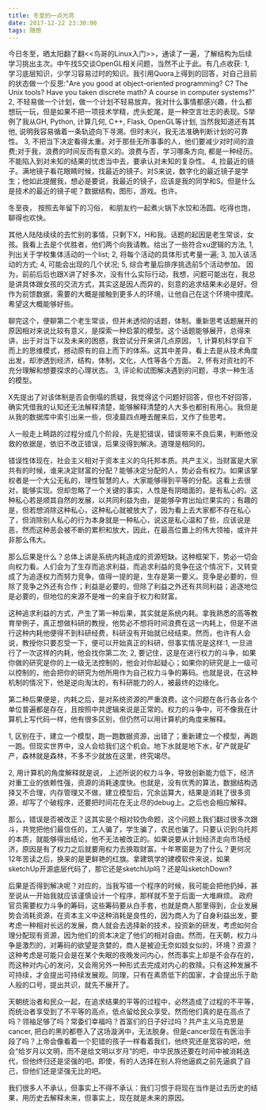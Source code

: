 ```yaml
---
title: 冬至的一点光亮
date: 2017-12-22 23:30:00
tags: 随想
---
```


今日冬至，晒太阳翻了翻<<鸟哥的Linux入门>>，通读了一遍，了解结构为后续学习挑出主次。中午找S交谈OpenGL相关问题，当然不止于此。有几点收获:
1, 学习底层知识，少学习容易过时的知识。我引用Quora上得到的回答，对自己目前的状态做一个反思:"Are you good at object-oriented programming? C? The Unix tools? Have you taken discrete math? A course in computer systems?"
2, 不轻易做一个计划，做一个计划不轻易放弃。我对什么事情都感兴趣，什么都想玩一玩，但是如果不把一项技术学精，虎头蛇尾，是一种空言壮志的表现。S举例了我从GH, Python, 计算几何, C++, Flask, OpenGL等计划, 当然我知道还有其他, 说明我容易循着一条轨迹向下寻溯。但时未兴，我无法准确判断计划的可靠性。
3, 不把当下决定看得太重。对于那些无所事事的人，他们要减少对时间的浪费;对于我，浪费的时间反而有意义的。浪费与否，学习哪条方向, 都是一种经历。不能陷入到对未知的结果的忧虑当中去，要承认对未知的复杂性。
4, 捡最近的镜子。满地镜子看花眼睛时候，找最近的镜子。对S来说，数字化的最近镜子是学生；他如此提醒我，想必是要说，我最近的镜子，应该是我的同学和S。但是什么是技术的最近的镜子呢？数据结构，图形，游戏。也许。

冬至夜， 按照去年留下的习俗， 和朋友约一起煮火锅下水饺和汤圆。吃得也饱，聊得也欢快。

其他人陆陆续续的去忙别的事情，只剩下X，H和我。话题的起因是老生常谈，女孩。我看上去是个优胜者，他们两个向我请教。给出了一些符合xu逻辑的方法,
1, 列出关于学校集体活动的一个list;
2, 将每个活动的具体形式考量一遍;
3, 加入该活动的方式;
4, 可能会出现的几个状况;
5, 综合考量后排序挑选前5个活动参加。
因为，前前后后也跟X讲了好多次，没有什么实际行动，我想，问题可能出在，我总是讲具体跟女孩的交流方式，其实这是因人而异的，刻意的追求结果未必是好。但作为前馈数据，需要的大概是接触到更多人的环境，让他自己在这个环境中摸爬。希望这大概能够好些。

聊完这个，便聊第二个老生常谈，但并未透彻的话题，体制。重新思考话题展开的原因相对来说比较有意义，是探索一种启蒙的模型。这个话题能够展开，总得来讲，出于对当下以及未来的困惑，我尝试分开来讲几点原因，
1, 计算机科学自下而上的思维模式，撼动原有的自上而下的体系。这其中差异，看上去是从技术角度出发，却渗透到经济，结构，体制，文化，人性等各个方面。
2, 怀有对资社的不充分理解和想要探求的心理状态。
3, 评论和试图解决遇到的问题，寻求一种生活的模型。

X先提出了对该体制是否会倒塌的质疑，我觉得这个问题好回答，但也不好回答，确实凭借我的认知还无法解释清楚，能够解释清楚的人大多也都别有用心。我但是从我的数据库中索引出来一些，但凌晨四点睡去醒来后，又作了些思考。

人一般走上畸路的过程分成几个阶段，先是犯错误，错误带来不良后果，判断他没救的依据是，依旧不改正错误，后果没得到解决。道理是相同的。

错误性体现在，社会主义相对于资本主义的乌托邦本质。共产主义，当财富是大家共有的时候，谁来决定财富的分配？能够决定分配的人，势必会有权力。如果该掌权者是一个大公无私的，理性智慧的人，大家能够得到平等的分配。这看上去很对，能够实现。但却忽略了一个关键的事实，人性是有阴暗面的，是有私心的。这种私心若是顺其自然的发展，以共同利益为由，是能够孕育出灿烂果实的；有趣的是，但若想消除这种私心，这种私心就被放大了，因为看上去大家都不存在私心了，但消除别人私心的行为本身就是一种私心，说这是私心温和了些，应该说是恶，然而这种恶会被不断的累积和放大，因此，在最高位置上的伟大领袖，或许并非那么伟大。

那么后果是什么？总体上讲是系统内耗造成的资源短缺。这种框架下，势必一切会向权力看。人们会为了生存而追求利益，而追求利益的竞争在这个情况下，又转变成了为追逐权力而努力竞争。值得一提的是，生存是第一要义。竞争是必要的，但除了竞争之外还有合作；利益是必要的，但除了利益之外还有共同利益；追逐地位是必要的，但地位的来源不是唯一的来自于权力和财富。

这种追求利益的方式，产生了第一种后果，其实就是系统内耗。拿我熟悉的高等教育举例子，真正想做科研的教授，他势必不想将时间浪费在这一内耗上，但是不进行这种内耗他便得不到科研经费，科研没有开始就已经结束。然而，也许有人会说，教授你只要忍受一下，便可以开始真正的科研，但事实情况是这样:1, 一旦进行了一次这样的内耗，他会找你第二次; 2, 要记住，这是在进行权力的斗争，如果你做的研究是你的上一级无法控制的，他会对你起疑心；如果你的研究是上一级可以控制的，他会把你的研究为他所用作为自己权力斗争的筹码。也就是说，在这种机制的情况下，他是逆向淘汰的，有科研能力的人，被最终的边缘化。

第二种后果便是，内耗之后，是对系统资源的严重浪费。这个问题在各行各业各个单位普遍都是存在，且按照中共逻辑来说是正常的。权力的斗争中，可不像我在计算机上写代码一样，他有很多区别，但仍然可以用计算机的角度来解释。

1, 区别在于，建立一个模型，跑一跑数据资源，出错了；重新建立一个模型，再跑一跑。但现实世界中，没人会给我们这个机会。地下水就是地下水，矿产就是矿产，森林就是森林，不多不少就放在这里，终究竭尽。

2, 用计算机的角度解释就是说， 上述所说的权力斗争，导致创新能力低下，经济对重工业的依赖性强，资源的消耗速度快。也就是，没有优秀的算法，数据结构选择又不合理，内存管理又不做，建立模型后，冗余运算大，结果是消耗了很多资源，却写了个破程序，还要把时间花在无止尽的debug上。之后也会相应解释。


那么，错误是否被改正？这其实是个相对较伪命题，这个问题上我们翻过很多次跟斗，共党把他们最信任的，工人骗了，学生骗了，农民也骗了。只要认识到乌托邦的本质，就能够得出结论，他不无法被改正的。如果说要从计划经济走向市场经济，原因是有了权力之后就要用权力去换取财富。十年寒窗是为了什么？更何况12年苦读之后，换来的是更鲜艳的红旗。拿建筑学的建模软件来说，如果sketchUp开源底层代码了，那它还是sketchUp吗？还是叫sketchDown?

后果是否得到解决呢？对应的，当我写错一个程序的时候，我可能会把他扔掉，甚至说从一开始我就应该谨慎设计一个程序，那样就不至于后面一大堆麻烦。 政府官员需要权力斗争的筹码，这些筹码要从白手套，也就是商人那里得到，企业发展势会消耗资源，在资本主义中这种消耗是良性的，因为商人为了自身利益出发，要考虑一种相对长远的发展，商人就会去选择新的技术，投资新的研发，考虑如何合理分配现有资源，因为他们的资本决定了他们的相对自由。然而，在天朝，权力斗争是激烈的，对筹码的欲望是贪婪的，商人是被迫无奈如妓女似的，环境？资源？这种考虑是可能只会是在某个失眠的夜晚发问内心，然而事实上却是不会存在的，而这种对内心的发问，又会用另外一种形式去完成对内心的救赎。只有这种发展不可持续，才会提出可持续发展观。同理，只有在素质低下的国家，才会提出乐于助人般的口号，提出共识，就先不展开了。

天朝统治者和民众一起，在追求结果的平等的过程中，必然造成了过程的不平等，而统治者享受到了不平等的高点，低点留给民众享受。然而他们真的是在高点了吗？领袖足够了吗？常委们幸福吗？首富们的日子好过吗？共产主义马克思是cancer, 把白的黑的都卷入了这场漩涡中，无法脱身。但是cancer现在有医治手段了吗？上帝会像看着一个犯错的孩子一样看着我们，他终究还是宽容的吧，他会“给岁月以文明，而不是给文明以岁月”的吧，中华民族还要在时间中被消耗迭代，但他终归还是坚强的吧。即使，有的人选择在别人将他逼疯之前先逼疯了自己，但他们还是坚强无比的吧。


我们很多人不承认，但事实上不得不承认：我们习惯于将现在当作是过去历史的结果，用历史去解释未来，但事实上，现在就是未来的原因。
